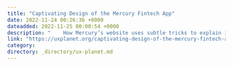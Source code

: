 ```yaml
---
title: "Captivating Design of the Mercury Fintech App"
date: 2022-11-24 00:26:36 +0000
dateadded: 2022-11-25 00:00:54 +0000
description: "    How Mercury’s website uses subtle tricks to explain its features  Continue reading on UX Planet »  "
link: "https://uxplanet.org/captivating-design-of-the-mercury-fintech-app-d472bc0288bb?source=rss----819cc2aaeee0---4"
category:
directory: _directory/ux-planet.md
---
```

